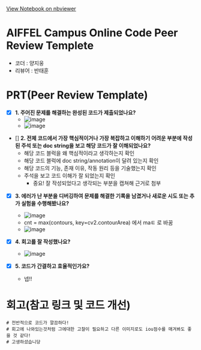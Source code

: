 [View Notebook on nbviewer](https://nbviewer.org/github/yangjiwoong1/AIFFEL_quest_rs/blob/main/GoingDeeper/Quest03/class_activation_map.ipynb)

# AIFFEL Campus Online Code Peer Review Templete
- 코더 : 양지웅
- 리뷰어 : 반태훈


# PRT(Peer Review Template)
- [x]  **1. 주어진 문제를 해결하는 완성된 코드가 제출되었나요?**
    - ![image](https://github.com/user-attachments/assets/65d338d4-ddda-49b4-bf51-e78894dabfcc)
    - ![image](https://github.com/user-attachments/assets/fd8dc19e-dc3d-4d8e-b7f7-a1375221276d)


    
- []  **2. 전체 코드에서 가장 핵심적이거나 가장 복잡하고 이해하기 어려운 부분에 작성된 
주석 또는 doc string을 보고 해당 코드가 잘 이해되었나요?**
    - 해당 코드 블럭을 왜 핵심적이라고 생각하는지 확인
    - 해당 코드 블럭에 doc string/annotation이 달려 있는지 확인
    - 해당 코드의 기능, 존재 이유, 작동 원리 등을 기술했는지 확인
    - 주석을 보고 코드 이해가 잘 되었는지 확인
        - 중요! 잘 작성되었다고 생각되는 부분을 캡쳐해 근거로 첨부
        
- [x]  **3. 에러가 난 부분을 디버깅하여 문제를 해결한 기록을 남겼거나
새로운 시도 또는 추가 실험을 수행해봤나요?**
    - ![image](https://github.com/user-attachments/assets/b21618f1-cce3-46d3-958c-3d1c750fc5fa)
    -  cnt = max(contours, key=cv2.contourArea) 에서 maㅌ 로 바꿈
    -  ![image](https://github.com/user-attachments/assets/9d6f4fc3-a55c-40f7-9b3b-3ac0b90f6205)


        
- [x]  **4. 회고를 잘 작성했나요?**
    - ![image](https://github.com/user-attachments/assets/0ce51de9-410e-497a-9140-a81e6d80972e)

        
- [x]  **5. 코드가 간결하고 효율적인가요?**
    - 넵!!


# 회고(참고 링크 및 코드 개선)
```
# 전반적으로 코드가 깔끔하다!
# 회고에 나와있는것처럼 그에대한 고찰이 필요하고 다른 이미지로도 iou점수를 매겨봐도 좋을 것 같다!
# 고생하셨습니당
```
